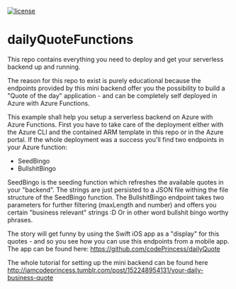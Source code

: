 [![license](https://img.shields.io/github/license/mashape/apistatus.svg?maxAge=2592000)]()

# dailyQuoteFunctions

This repo contains everything you need to deploy and get your serverless backend up and running. 

The reason for this repo to exist is purely educational because the endpoints provided by this mini backend offer you the possibility to build a "Quote of the day" application - and can be completely self deployed in Azure with Azure Functions.

This example shall help you setup a serverless backend on Azure with Azure Functions. First you have to take care of the deployment either with the Azure CLI and the contained ARM template in this repo or in the Azure portal. If the whole deployment was a success you'll find two endpoints in your Azure function:
- SeedBingo
- BullshitBingo

SeedBingo is the seeding function which refreshes the available quotes in your "backend". The strings are just persisted to a JSON file withing the file structure of the SeedBingo function.
The BullshitBingo endpoint takes two parameters for further filtering (maxLength and number) and offers you certain "business relevant" strings :D Or in other word bullshit bingo worthy phrases.

The story will get funny by using the Swift iOS app as a "display" for this quotes - and so you see how you can use this endpoints from a mobile app. The app can be found here: https://github.com/codePrincess/dailyQuote

The whole tutorial for setting up the mini backend can be found here http://iamcodeprincess.tumblr.com/post/152248954131/your-daily-business-quote
